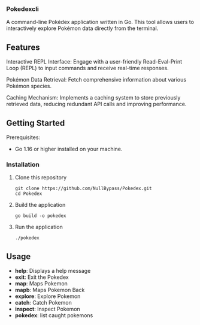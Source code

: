 ### Pokedexcli
A command-line Pokédex application written in Go. This tool allows users to interactively explore Pokémon data directly from the terminal.

## Features
Interactive REPL Interface: Engage with a user-friendly Read-Eval-Print Loop (REPL) to input commands and receive real-time responses.

Pokémon Data Retrieval: Fetch comprehensive information about various Pokémon species.

Caching Mechanism: Implements a caching system to store previously retrieved data, reducing redundant API calls and improving performance.

## Getting Started
Prerequisites:
- Go 1.16 or higher installed on your machine.

### Installation
1. Clone this repository
    ```
   git clone https://github.com/NullBypass/Pokedex.git
   cd Pokedex
   ```
2. Build the application
    ```
    go build -o pokedex
    ```
3. Run the application
    ```
    ./pokedex
    ```

## Usage
- **help**: Displays a help message
- **exit**: Exit the Pokedex
- **map**: Maps Pokemon
- **mapb**: Maps Pokemon Back
- **explore**: Explore Pokemon
- **catch**: Catch Pokemon
- **inspect**: Inspect Pokemon
- **pokedex**: list caught pokemons
